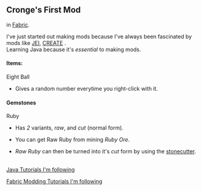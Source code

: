 ## Cronge's First Mod

in [Fabric](https://fabricmc.net).

I've just started out making mods because I've always been fascinated by mods like [JEI](https://www.curseforge.com/minecraft/mc-mods/jei), [CREATE](https://www.curseforge.com/minecraft/mc-mods/create) .
<br/> Learning Java because it's *essential* to making mods.

#### Items:

Eight Ball
- Gives a random number everytime you right-click with it.

#### Gemstones

Ruby
- Has *2* variants, *raw*, and *cut* (normal form).

- You can get Raw Ruby from mining *Ruby Ore*.
- *Raw Ruby*  can then be turned into it's  *cut*  form by using the [stonecutter](https://minecraft.fandom.com/wiki/Stonecutter?so=search).


<br/> [Java Tutorials I'm following](https://www.youtube.com/watch?v=oBwPZRk6-SE&list=PLKGarocXCE1FeXvEogpjz4SvHxF_FJRO6)

[Fabric Modding Tutorials I'm following](https://www.youtube.com/watch?v=RSqSZoJQXvg&list=PLKGarocXCE1EeLZggaXPJaARxnAbUD8Y_)


